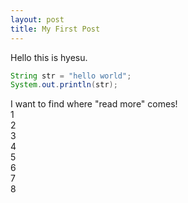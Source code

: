 ```yaml
---
layout: post
title: My First Post
---
```

Hello this is hyesu.



```java
String str = "hello world";
System.out.println(str);
```
I want to find where "read more" comes!<br>
1<br>
2<br>
3<br>
4<br>
5<br>
6<br>
7<br>
8<br>
